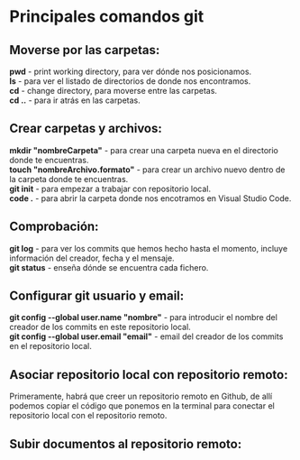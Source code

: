 # Principales comandos git  
  
##  Moverse por las carpetas:
**pwd** - print working directory, para ver dónde nos posicionamos.  
**ls** - para ver el listado de directorios de donde nos encontramos.  
**cd** - change directory, para moverse entre las carpetas.  
**cd ..** - para ir atrás en las carpetas.
  
  ## Crear carpetas y archivos:  
  **mkdir "nombreCarpeta"** - para crear una carpeta nueva en el directorio donde te encuentras.  
  **touch "nombreArchivo.formato"** - para crear un archivo nuevo dentro de la carpeta donde te encuentras.  
  **git init** - para empezar a trabajar con repositorio local.  
  **code \.** - para abrir la carpeta donde nos encotramos en Visual Studio Code.  

  ## Comprobación:  
  **git log** - para ver los commits que hemos hecho hasta el momento, incluye información del creador, fecha y el mensaje.  
  **git status** - enseña dónde se encuentra cada fichero.  

## Configurar git usuario y email:  
**git config --global user.name "nombre"** - para introducir el nombre del creador de los commits en este repositorio local.  
**git config --global user.email "email"** - email del creador de los commits en el repositorio local.  

## Asociar repositorio local con repositorio remoto:  
Primeramente, habrá que creer un repositorio remoto en Github, de allí podemos copiar el código que ponemos en la terminal para conectar el repositorio local con el repositorio remoto.  

## Subir documentos al repositorio remoto:  


